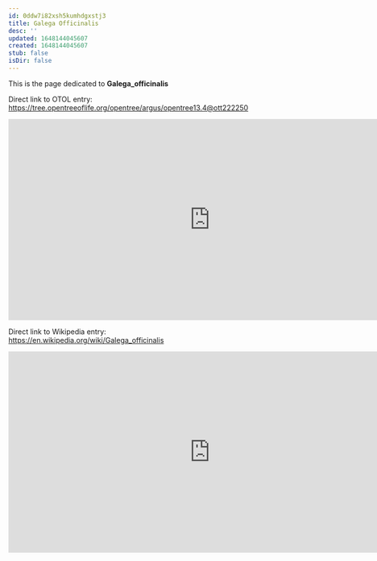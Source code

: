 ```yaml
---
id: 0ddw7i82xsh5kumhdgxstj3
title: Galega Officinalis
desc: ''
updated: 1648144045607
created: 1648144045607
stub: false
isDir: false
---
```

This is the page dedicated to **Galega_officinalis**


Direct link to OTOL entry: https://tree.opentreeoflife.org/opentree/argus/opentree13.4@ott222250



<html>
    <body>
    <iframe src="https://tree.opentreeoflife.org/opentree/argus/opentree13.4@ott222250"
    width="800" height="400" frameborder="0" allowfullscreen> </iframe>
    </body>
</html>
    


Direct link to Wikipedia entry: https://en.wikipedia.org/wiki/Galega_officinalis



<html>
    <body>
    <iframe src="https://en.wikipedia.org/wiki/Galega_officinalis"
    width="800" height="400" frameborder="0" allowfullscreen> </iframe>
    </body>
</html>
    
